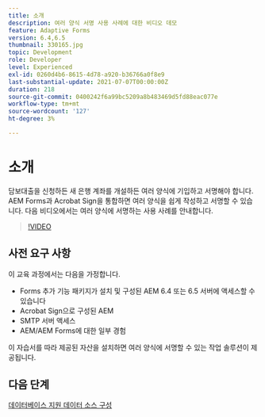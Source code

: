 ```yaml
---
title: 소개
description: 여러 양식 서명 사용 사례에 대한 비디오 데모
feature: Adaptive Forms
version: 6.4,6.5
thumbnail: 330165.jpg
topic: Development
role: Developer
level: Experienced
exl-id: 0260d4b6-8615-4d78-a920-b36766a0f8e9
last-substantial-update: 2021-07-07T00:00:00Z
duration: 218
source-git-commit: 0400242f6a99bc5209a8b483469d5fd88eac077e
workflow-type: tm+mt
source-wordcount: '127'
ht-degree: 3%

---
```


# 소개

담보대출을 신청하든 새 은행 계좌를 개설하든 여러 양식에 기입하고 서명해야 합니다. AEM Forms과 Acrobat Sign을 통합하면 여러 양식을 쉽게 작성하고 서명할 수 있습니다.
다음 비디오에서는 여러 양식에 서명하는 사용 사례를 안내합니다.

>[!VIDEO](https://video.tv.adobe.com/v/330165?quality=12&learn=on)

## 사전 요구 사항

이 교육 과정에서는 다음을 가정합니다.

* Forms 추가 기능 패키지가 설치 및 구성된 AEM 6.4 또는 6.5 서버에 액세스할 수 있습니다
* Acrobat Sign으로 구성된 AEM
* SMTP 서버 액세스
* AEM/AEM Forms에 대한 일부 경험

이 자습서를 따라 제공된 자산을 설치하면 여러 양식에 서명할 수 있는 작업 솔루션이 제공됩니다.

## 다음 단계

[데이터베이스 지원 데이터 소스 구성](./configure-data-source.md)

